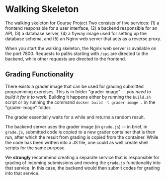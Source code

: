 # Walking Skeleton

The walking skeleton for Course Project Two consists of five services: (1) a frontend responsible for a user interface, (2) a backend responsible for an API, (3) a database server, (4) a flyway image used for setting up the database schema, and (5) an Nginx web server that acts as a reverse proxy.

When you start the walking skeleton, the Nginx web server is available on the port 7800. Requests to paths starting with `/api` are directed to the backend, while other requests are directed to the frontend.


## Grading Functionality

There exists a grader image that can be used for grading submitted programming exercises. This is in folder "grader-image" -- *you need to build it for it to work*. Building it happens either by running the `build.sh` script or by running the command `docker build -t grader-image .` in the "grader-image" folder.

The grader essentially waits for a while and returns a random result.

The backend server uses the grader image (in `grade.js`) -- in brief, in `grade.js`, submitted code is copied to a new grader container that is then run, after which the result from grading is copied from the container. While the code has been written into a JS file, one could as well create shell scripts for the same purpose.

We **strongly** recommend creating a separate service that is responsible for grading of incoming submissions and moving the `grade.js` functionality into that service. In this case, the backend would then submit codes for grading into that service.
